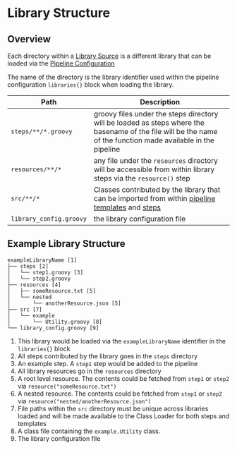 # Library Structure

## Overview

Each directory within a [Library Source](/docs/concepts/library-development/library-source.md) is a different library that can be loaded via the [Pipeline Configuration](../pipeline-configuration/pipeline-configuration.md)

The name of the directory is the library identifier used within the pipeline configuration `libraries{}` block when loading the library.

| Path                    | Description                                                                                                                                                   |
|-------------------------|---------------------------------------------------------------------------------------------------------------------------------------------------------------|
| `steps/**/*.groovy`     | groovy files under the steps directory will be loaded as steps where the basename of the file will be the name of the function made available in the pipeline |
| `resources/**/*`        | any file under the `resources` directory will be accessible from within library steps via the `resource()` step                                               |
| `src/**/*`              | Classes contributed by the library that can be imported from within [pipeline templates](../pipeline-templates/pipeline-templates.md) and [steps](library-steps.md)              |
| `library_config.groovy` | the library configuration file                                                                                                                                |

## Example Library Structure

```text
exampleLibraryName [1]
├── steps [2]
│   └── step1.groovy [3]
│   └── step2.groovy
├── resources [4]
│   ├── someResource.txt [5]
│   └── nested
│       └── anotherResource.json [5]
├── src [7]
│   └── example
│       └── Utility.groovy [8]
└── library_config.groovy [9]
```

1. This library would be loaded via the `exampleLibraryName` identifier in the `libraries{}` block
2. All steps contributed by the library goes in the `steps` directory
3. An example step. A `step1` step would be added to the pipeline
4. All library resources go in the `resources` directory
5. A root level resource. The contents could be fetched from `step1` or `step2` via `resource("someResource.txt")`
6. A nested resource. The contents could be fetched from `step1` or `step2` via `resource("nested/anotherResource.json")`
7. File paths within the `src` directory must be unique across libraries loaded and will be made available to the Class Loader for both steps and templates
8. A class file containing the `example.Utility` class.
9. The library configuration file

